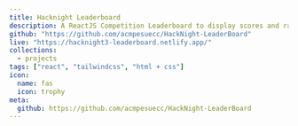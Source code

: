 ```yaml
---
title: Hacknight Leaderboard
description: A ReactJS Competition Leaderboard to display scores and rankings
github: "https://github.com/acmpesuecc/HackNight-LeaderBoard"
live: "https://hacknight3-leaderboard.netlify.app/"
collections:
  - projects
tags: ["react", "tailwindcss", "html + css"]
icon:
  name: fas
  icon: trophy
meta:
  github: https://github.com/acmpesuecc/HackNight-LeaderBoard
---
```

